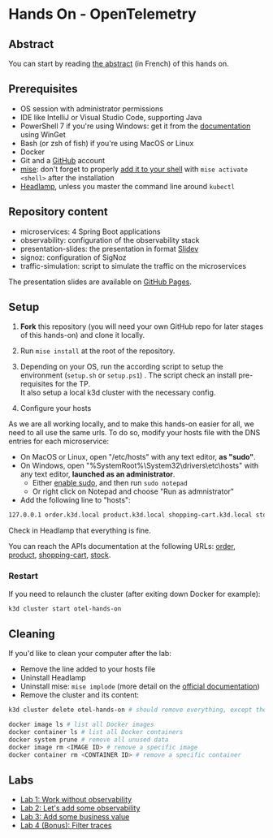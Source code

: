 # Hands On - OpenTelemetry

## Abstract

You can start by reading [the abstract](labs/abstract.md) (in French) of this hands on.

## Prerequisites

- OS session with administrator permissions
- IDE like IntelliJ or Visual Studio Code, supporting Java
- PowerShell 7 if you're using Windows: get it from the [documentation](https://learn.microsoft.com/en-us/powershell/scripting/install/installing-powershell-on-windows?view=powershell-7.5) using WinGet
- Bash (or zsh of fish) if you're using MacOS or Linux
- Docker
- Git and a [GitHub](https://github.com/) account
- [mise](https://mise.jdx.dev/getting-started.html): don't forget to properly [add it to your shell](https://mise.jdx.dev/installing-mise.html#shells) with `mise activate <shell>` after the installation
- [Headlamp](https://headlamp.dev/), unless you master the command line around `kubectl`

## Repository content

- microservices: 4 Spring Boot applications
- observability: configuration of the observability stack
- presentation-slides: the presentation in format [Slidev](https://sli.dev/)
- signoz: configuration of SigNoz
- traffic-simulation: script to simulate the traffic on the microservices

The presentation slides are available on [GitHub Pages](https://vmaleze.github.io/opentelemetry-hands-on/).

## Setup

1. **Fork** this repository (you will need your own GitHub repo for later stages of this hands-on) and clone it locally.

1. Run `mise install` at the root of the repository.

1. Depending on your OS, run the according script to setup the environment (`setup.sh` or `setup.ps1`) .
   The script check an install pre-requisites for the TP.  
   It also setup a local k3d cluster with the necessary config.

1. Configure your hosts

As we are all working locally, and to make this hands-on easier for all, we need to all use the same urls.
To do so, modify your hosts file with the DNS entries for each microservice:

- On MacOS or Linux, open "/etc/hosts" with any text editor, **as "sudo"**.
- On Windows, open "%SystemRoot%\System32\drivers\etc\hosts" with any text editor, **launched as an administrator**.
  - Either [enable sudo](https://learn.microsoft.com/en-us/windows/advanced-settings/sudo/#how-to-enable-sudo-for-windows), and then run `sudo notepad`
  - Or right click on Notepad and choose "Run as admnistrator"
- Add the following line to "hosts":

```txt
127.0.0.1 order.k3d.local product.k3d.local shopping-cart.k3d.local stock.k3d.local signoz.k3d.local
```

Check in Headlamp that everything is fine.

You can reach the APIs documentation at the following URLs: [order](http://order.k3d.local/swagger-ui/index.html), [product](http://product.k3d.local/swagger-ui/index.html), [shopping-cart](http://shopping-cart.k3d.local/swagger-ui/index.html), [stock](http://stock.k3d.local/swagger-ui/index.html).

### Restart

If you need to relaunch the cluster (after exiting down Docker for example):

```sh
k3d cluster start otel-hands-on
```

## Cleaning

If you'd like to clean your computer after the lab:

- Remove the line added to your hosts file
- Uninstall Headlamp
- Uninstall mise: `mise implode` (more detail on the [official documentation](https://mise.jdx.dev/installing-mise.html#uninstalling))
- Remove the cluster and its content:

```sh
k3d cluster delete otel-hands-on # should remove everything, except the images

docker image ls # list all Docker images
docker container ls # list all Docker containers
docker system prune # remove all unused data
docker image rm <IMAGE ID> # remove a specific image
docker container rm <CONTAINER ID> # remove a specific container
```

## Labs

- [Lab 1: Work without observability](labs/tp1.md)
- [Lab 2: Let's add some observability](labs/tp2.md)
- [Lab 3: Add some business value](labs/tp3.md)
- [Lab 4 (Bonus): Filter traces](labs/tp4.md)
